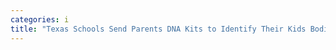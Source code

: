 ```yaml
---
categories: i
title: "Texas Schools Send Parents DNA Kits to Identify Their Kids Bodies in Emergencies"
---
```



